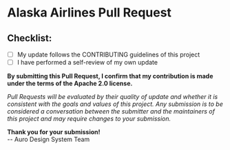 # Alaska Airlines Pull Request

## Checklist:

- [ ] My update follows the CONTRIBUTING guidelines of this project
- [ ] I have performed a self-review of my own update

**By submitting this Pull Request, I confirm that my contribution is made under the terms of the Apache 2.0 license.**

_Pull Requests will be evaluated by their quality of update and whether it is consistent with the goals and values of this project. Any submission is to be considered a conversation between the submitter and the maintainers of this project and may require changes to your submission._

**Thank you for your submission!**<br>
-- Auro Design System Team
